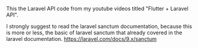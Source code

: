 This the Laravel API code from my youtube videos titled "Flutter + Laravel API".

I strongly suggest to read the laravel sanctum documentation, because this is more or less, the basic of laravel sanctum that already covered in the laravel documentation.
https://laravel.com/docs/9.x/sanctum
